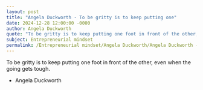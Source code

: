 ```yaml
---
layout: post
title: "Angela Duckworth - To be gritty is to keep putting one"
date: 2024-12-28 12:00:00 -0000
author: Angela Duckworth
quote: "To be gritty is to keep putting one foot in front of the other, even when the going gets tough."
subject: Entrepreneurial mindset
permalink: /Entrepreneurial mindset/Angela Duckworth/Angela Duckworth - To be gritty is to keep putting one
---
```


To be gritty is to keep putting one foot in front of the other, even when the going gets tough.

- Angela Duckworth
